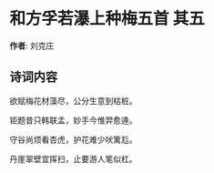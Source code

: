 # 和方孚若瀑上种梅五首  其五

**作者**: 刘克庄

## 诗词内容

欲赋梅花材藻尽，公分生意到枯桩。

钜题昔只韩联孟，妙手今惟羿愈逄。

守谷尚烦看杏虎，护花难少吠篱尨。

丹崖翠壁宜挥扫，止要游人笔似杠。

